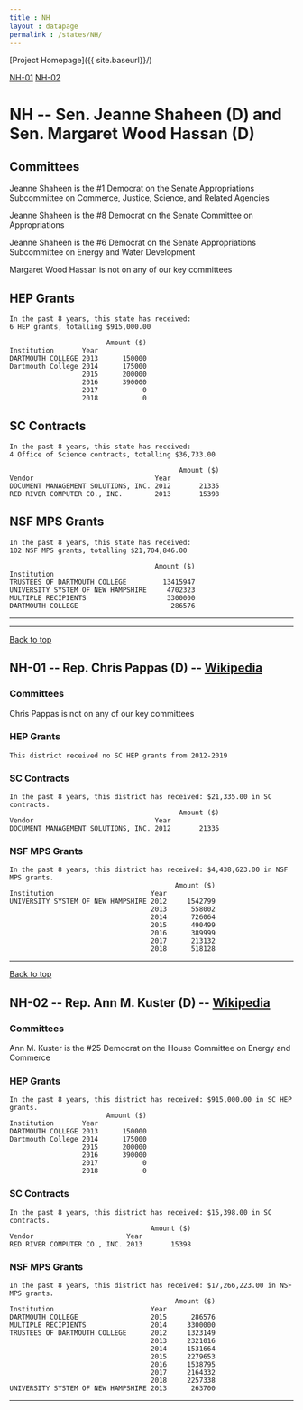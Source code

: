```yaml
---
title : NH
layout : datapage
permalink : /states/NH/
---
```

<a name="top"></a>
[Project Homepage]({{ site.baseurl}}/)


[NH-01](#NH-01)  [NH-02](#NH-02)  

# NH -- Sen. Jeanne Shaheen (D) and  Sen. Margaret Wood Hassan (D)
## Committees
Jeanne Shaheen is the #1 Democrat on the Senate Appropriations Subcommittee on Commerce, Justice, Science, and Related Agencies 

Jeanne Shaheen is the #8 Democrat on the Senate Committee on Appropriations 

Jeanne Shaheen is the #6 Democrat on the Senate Appropriations Subcommittee on Energy and Water Development 

Margaret Wood Hassan is not on any of our key committees 

## HEP Grants
```
In the past 8 years, this state has received:
6 HEP grants, totalling $915,000.00
 
                        Amount ($)
Institution       Year            
DARTMOUTH COLLEGE 2013      150000
Dartmouth College 2014      175000
                  2015      200000
                  2016      390000
                  2017           0
                  2018           0
```
## SC Contracts
```
In the past 8 years, this state has received:
4 Office of Science contracts, totalling $36,733.00
 
                                          Amount ($)
Vendor                              Year            
DOCUMENT MANAGEMENT SOLUTIONS, INC. 2012       21335
RED RIVER COMPUTER CO., INC.        2013       15398
```
## NSF MPS Grants
```
In the past 8 years, this state has received:
102 NSF MPS grants, totalling $21,704,846.00
 
                                    Amount ($)
Institution                                   
TRUSTEES OF DARTMOUTH COLLEGE         13415947
UNIVERSITY SYSTEM OF NEW HAMPSHIRE     4702323
MULTIPLE RECIPIENTS                    3300000
DARTMOUTH COLLEGE                       286576
```
---
---
<a name="NH-01"></a>
[Back to top](#top)
## NH-01 -- Rep. Chris Pappas (D) -- [Wikipedia](https://en.wikipedia.org/wiki/NH-01)
### Committees
Chris Pappas is not on any of our key committees 

### HEP Grants
```
This district received no SC HEP grants from 2012-2019
```
### SC Contracts
```
In the past 8 years, this district has received: $21,335.00 in SC contracts.
                                          Amount ($)
Vendor                              Year            
DOCUMENT MANAGEMENT SOLUTIONS, INC. 2012       21335
```
### NSF MPS Grants
```
In the past 8 years, this district has received: $4,438,623.00 in NSF MPS grants.
                                         Amount ($)
Institution                        Year            
UNIVERSITY SYSTEM OF NEW HAMPSHIRE 2012     1542799
                                   2013      558002
                                   2014      726064
                                   2015      490499
                                   2016      389999
                                   2017      213132
                                   2018      518128
```
---
<a name="NH-02"></a>
[Back to top](#top)
## NH-02 -- Rep. Ann M. Kuster (D) -- [Wikipedia](https://en.wikipedia.org/wiki/NH-02)
### Committees
Ann M. Kuster is the #25 Democrat on the House Committee on Energy and Commerce 

### HEP Grants
```
In the past 8 years, this district has received: $915,000.00 in SC HEP grants.
                        Amount ($)
Institution       Year            
DARTMOUTH COLLEGE 2013      150000
Dartmouth College 2014      175000
                  2015      200000
                  2016      390000
                  2017           0
                  2018           0
```
### SC Contracts
```
In the past 8 years, this district has received: $15,398.00 in SC contracts.
                                   Amount ($)
Vendor                       Year            
RED RIVER COMPUTER CO., INC. 2013       15398
```
### NSF MPS Grants
```
In the past 8 years, this district has received: $17,266,223.00 in NSF MPS grants.
                                         Amount ($)
Institution                        Year            
DARTMOUTH COLLEGE                  2015      286576
MULTIPLE RECIPIENTS                2014     3300000
TRUSTEES OF DARTMOUTH COLLEGE      2012     1323149
                                   2013     2321016
                                   2014     1531664
                                   2015     2279653
                                   2016     1538795
                                   2017     2164332
                                   2018     2257338
UNIVERSITY SYSTEM OF NEW HAMPSHIRE 2013      263700
```
---
